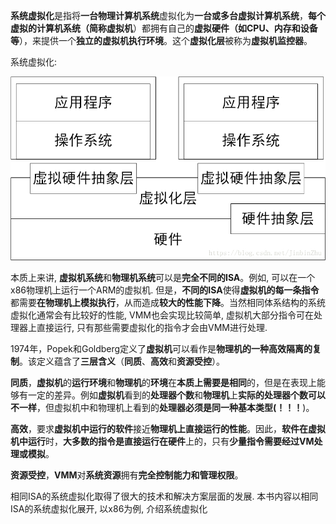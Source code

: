 **系统虚拟化**是指将**一台物理计算机系统**虚拟化为**一台或多台虚拟计算机系统**，**每个虚拟的计算机系统（简称虚拟机**）都拥有自己的**虚拟硬件（如CPU、内存和设备等**），来提供一个**独立的虚拟机执行环境**。这个**虚拟化层**被称为**虚拟机监控器**。

系统虚拟化:

![config](./images/2.jpeg)

本质上来讲, **虚拟机系统**和**物理机系统**可以是**完全不同的ISA**。例如, 可以在一个x86物理机上运行一个ARM的虚拟机. 但是，**不同的ISA**使得**虚拟机的每一条指令**都需要**在物理机上模拟执行**，从而造成**较大的性能下降**。当然相同体系结构的系统虚拟化通常会有比较好的性能, VMM也会实现比较简单, 虚拟机大部分指令可在处理器上直接运行, 只有那些需要虚拟化的指令才会由VMM进行处理.

1974年，Popek和Goldberg定义了**虚拟机**可以看作是**物理机的一种高效隔离的复制**。该定义蕴含了**三层含义**（**同质**、**高效**和**资源受控**）。

**同质**，**虚拟机**的**运行环境**和**物理机**的**环境**在**本质上需要是相同**的，但是在表现上能够有一定的差异。例如**虚拟机**看到的**处理器个数**和**物理机**上**实际的处理器个数可以不一样**，但虚拟机中和物理机上看到的**处理器必须是同一种基本类型(！！！**)。

**高效**，要求**虚拟机中运行的软件**接近**物理机上直接运行的性能**。因此，**软件在虚拟机中运行**时，**大多数的指令是直接运行在硬件**上的，只有**少量指令需要经过VM处理或模拟**。

**资源受控**，**VMM**对**系统资源**拥有**完全控制能力和管理权限**。

相同ISA的系统虚拟化取得了很大的技术和解决方案层面的发展. 本书内容以相同ISA的系统虚拟化展开, 以x86为例, 介绍系统虚拟化
